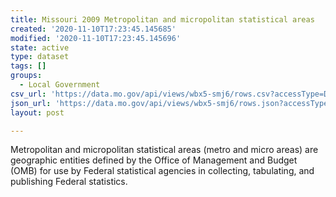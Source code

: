 ```yaml
---
title: Missouri 2009 Metropolitan and micropolitan statistical areas
created: '2020-11-10T17:23:45.145685'
modified: '2020-11-10T17:23:45.145696'
state: active
type: dataset
tags: []
groups:
  - Local Government
csv_url: 'https://data.mo.gov/api/views/wbx5-smj6/rows.csv?accessType=DOWNLOAD'
json_url: 'https://data.mo.gov/api/views/wbx5-smj6/rows.json?accessType=DOWNLOAD'
layout: post

---
```

Metropolitan and micropolitan statistical areas (metro and micro areas) are geographic entities defined by the Office of Management and Budget (OMB) for use by Federal statistical agencies in collecting, tabulating, and publishing Federal statistics.
